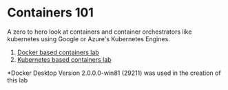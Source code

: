 # Containers 101
A zero to hero look at containers and container orchestrators like kubernetes using Google or Azure's Kubernetes Engines.
1. [Docker based containers lab](https://github.com/Burwood/containers101/blob/azure/containers_lab/README.md)
2. [Kubernetes based containers lab](https://github.com/Burwood/containers101/blob/azure/kubernetes_lab/README.md)


\*Docker Desktop Version 2.0.0.0-win81 (29211) was used in the creation of this lab


